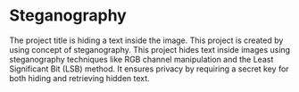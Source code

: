 # Steganography

The project title is hiding a text inside the image. This project is created by using concept of steganography. This project hides text inside images using steganography techniques like RGB channel manipulation and the Least Significant Bit (LSB) method. It ensures privacy by requiring a secret key for both hiding and retrieving hidden text.


